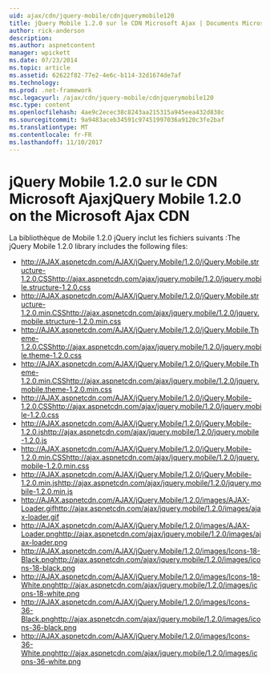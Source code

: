 ```yaml
---
uid: ajax/cdn/jquery-mobile/cdnjquerymobile120
title: jQuery Mobile 1.2.0 sur le CDN Microsoft Ajax | Documents Microsoft
author: rick-anderson
description: 
ms.author: aspnetcontent
manager: wpickett
ms.date: 07/23/2014
ms.topic: article
ms.assetid: 62622f82-77e2-4e6c-b114-32d1674de7af
ms.technology: 
ms.prod: .net-framework
msc.legacyurl: /ajax/cdn/jquery-mobile/cdnjquerymobile120
msc.type: content
ms.openlocfilehash: 4ae9c2ecec38c8243aa215315a945eea432d838c
ms.sourcegitcommit: 9a9483aceb34591c97451997036a9120c3fe2baf
ms.translationtype: MT
ms.contentlocale: fr-FR
ms.lasthandoff: 11/10/2017
---
```

<a name="jquery-mobile-120-on-the-microsoft-ajax-cdn"></a><span data-ttu-id="29ee2-102">jQuery Mobile 1.2.0 sur le CDN Microsoft Ajax</span><span class="sxs-lookup"><span data-stu-id="29ee2-102">jQuery Mobile 1.2.0 on the Microsoft Ajax CDN</span></span>
====================
<span data-ttu-id="29ee2-103">La bibliothèque de Mobile 1.2.0 jQuery inclut les fichiers suivants :</span><span class="sxs-lookup"><span data-stu-id="29ee2-103">The jQuery Mobile 1.2.0 library includes the following files:</span></span>

- <span data-ttu-id="29ee2-104">http://AJAX.aspnetcdn.com/AJAX/jQuery.Mobile/1.2.0/jQuery.Mobile.structure-1.2.0.CSS</span><span class="sxs-lookup"><span data-stu-id="29ee2-104">http://ajax.aspnetcdn.com/ajax/jquery.mobile/1.2.0/jquery.mobile.structure-1.2.0.css</span></span>
- <span data-ttu-id="29ee2-105">http://AJAX.aspnetcdn.com/AJAX/jQuery.Mobile/1.2.0/jQuery.Mobile.structure-1.2.0.min.CSS</span><span class="sxs-lookup"><span data-stu-id="29ee2-105">http://ajax.aspnetcdn.com/ajax/jquery.mobile/1.2.0/jquery.mobile.structure-1.2.0.min.css</span></span>
- <span data-ttu-id="29ee2-106">http://AJAX.aspnetcdn.com/AJAX/jQuery.Mobile/1.2.0/jQuery.Mobile.Theme-1.2.0.CSS</span><span class="sxs-lookup"><span data-stu-id="29ee2-106">http://ajax.aspnetcdn.com/ajax/jquery.mobile/1.2.0/jquery.mobile.theme-1.2.0.css</span></span>
- <span data-ttu-id="29ee2-107">http://AJAX.aspnetcdn.com/AJAX/jQuery.Mobile/1.2.0/jQuery.Mobile.Theme-1.2.0.min.CSS</span><span class="sxs-lookup"><span data-stu-id="29ee2-107">http://ajax.aspnetcdn.com/ajax/jquery.mobile/1.2.0/jquery.mobile.theme-1.2.0.min.css</span></span>
- <span data-ttu-id="29ee2-108">http://AJAX.aspnetcdn.com/AJAX/jQuery.Mobile/1.2.0/jQuery.Mobile-1.2.0.CSS</span><span class="sxs-lookup"><span data-stu-id="29ee2-108">http://ajax.aspnetcdn.com/ajax/jquery.mobile/1.2.0/jquery.mobile-1.2.0.css</span></span>
- <span data-ttu-id="29ee2-109">http://AJAX.aspnetcdn.com/AJAX/jQuery.Mobile/1.2.0/jQuery.Mobile-1.2.0.js</span><span class="sxs-lookup"><span data-stu-id="29ee2-109">http://ajax.aspnetcdn.com/ajax/jquery.mobile/1.2.0/jquery.mobile-1.2.0.js</span></span>
- <span data-ttu-id="29ee2-110">http://AJAX.aspnetcdn.com/AJAX/jQuery.Mobile/1.2.0/jQuery.Mobile-1.2.0.min.CSS</span><span class="sxs-lookup"><span data-stu-id="29ee2-110">http://ajax.aspnetcdn.com/ajax/jquery.mobile/1.2.0/jquery.mobile-1.2.0.min.css</span></span>
- <span data-ttu-id="29ee2-111">http://AJAX.aspnetcdn.com/AJAX/jQuery.Mobile/1.2.0/jQuery.Mobile-1.2.0.min.js</span><span class="sxs-lookup"><span data-stu-id="29ee2-111">http://ajax.aspnetcdn.com/ajax/jquery.mobile/1.2.0/jquery.mobile-1.2.0.min.js</span></span>
- <span data-ttu-id="29ee2-112">http://AJAX.aspnetcdn.com/AJAX/jQuery.Mobile/1.2.0/images/AJAX-Loader.gif</span><span class="sxs-lookup"><span data-stu-id="29ee2-112">http://ajax.aspnetcdn.com/ajax/jquery.mobile/1.2.0/images/ajax-loader.gif</span></span>
- <span data-ttu-id="29ee2-113">http://AJAX.aspnetcdn.com/AJAX/jQuery.Mobile/1.2.0/images/AJAX-Loader.png</span><span class="sxs-lookup"><span data-stu-id="29ee2-113">http://ajax.aspnetcdn.com/ajax/jquery.mobile/1.2.0/images/ajax-loader.png</span></span>
- <span data-ttu-id="29ee2-114">http://AJAX.aspnetcdn.com/AJAX/jQuery.Mobile/1.2.0/images/Icons-18-Black.png</span><span class="sxs-lookup"><span data-stu-id="29ee2-114">http://ajax.aspnetcdn.com/ajax/jquery.mobile/1.2.0/images/icons-18-black.png</span></span>
- <span data-ttu-id="29ee2-115">http://AJAX.aspnetcdn.com/AJAX/jQuery.Mobile/1.2.0/images/Icons-18-White.png</span><span class="sxs-lookup"><span data-stu-id="29ee2-115">http://ajax.aspnetcdn.com/ajax/jquery.mobile/1.2.0/images/icons-18-white.png</span></span>
- <span data-ttu-id="29ee2-116">http://AJAX.aspnetcdn.com/AJAX/jQuery.Mobile/1.2.0/images/Icons-36-Black.png</span><span class="sxs-lookup"><span data-stu-id="29ee2-116">http://ajax.aspnetcdn.com/ajax/jquery.mobile/1.2.0/images/icons-36-black.png</span></span>
- <span data-ttu-id="29ee2-117">http://AJAX.aspnetcdn.com/AJAX/jQuery.Mobile/1.2.0/images/Icons-36-White.png</span><span class="sxs-lookup"><span data-stu-id="29ee2-117">http://ajax.aspnetcdn.com/ajax/jquery.mobile/1.2.0/images/icons-36-white.png</span></span>
